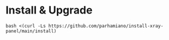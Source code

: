 # Install & Upgrade

```
bash <(curl -Ls https://github.com/parhamiano/install-xray-panel/main/install)
```
